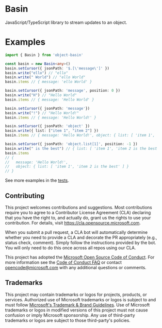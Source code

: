 # Basin

JavaScript/TypeScript library to stream updates to an object.

# Examples
```TypeScript
import { Basin } from 'object-basin'

const basin = new Basin<any>()
basin.setCursor({ jsonPath: '$.[\'message\']' })
basin.write("ello") // "ello"
basin.write(" World") // "ello World"
basin.items // { message: 'ello World' }

basin.setCursor({ jsonPath: 'message', position: 0 })
basin.write("H") // "Hello World"
basin.items // { message: 'Hello World' }

basin.setCursor({ jsonPath: 'message'})
basin.write("!") // "Hello World!"
basin.items // { message: 'Hello World!' }

basin.setCursor({ jsonPath: 'object' })
basin.write({ list: ["item 1", "item 2"] })
basin.items // { message: 'Hello World!', object: { list: [ 'item 1', 'item 2' ] } }

basin.setCursor({ jsonPath: 'object.list[1]', position: -1 })
basin.write(" is the best") // { list: [ 'item 1', 'item 2 is the best' ] }
basin.items
// {
//   message: 'Hello World!',
//   object: { list: [ 'item 1', 'item 2 is the best' ] }
// }
```

See more examples in the [tests](src/__tests__/index.test.ts).

## Contributing

This project welcomes contributions and suggestions.  Most contributions require you to agree to a
Contributor License Agreement (CLA) declaring that you have the right to, and actually do, grant us
the rights to use your contribution. For details, visit https://cla.opensource.microsoft.com.

When you submit a pull request, a CLA bot will automatically determine whether you need to provide
a CLA and decorate the PR appropriately (e.g., status check, comment). Simply follow the instructions
provided by the bot. You will only need to do this once across all repos using our CLA.

This project has adopted the [Microsoft Open Source Code of Conduct](https://opensource.microsoft.com/codeofconduct/).
For more information see the [Code of Conduct FAQ](https://opensource.microsoft.com/codeofconduct/faq/) or
contact [opencode@microsoft.com](mailto:opencode@microsoft.com) with any additional questions or comments.

## Trademarks

This project may contain trademarks or logos for projects, products, or services. Authorized use of Microsoft 
trademarks or logos is subject to and must follow 
[Microsoft's Trademark & Brand Guidelines](https://www.microsoft.com/en-us/legal/intellectualproperty/trademarks/usage/general).
Use of Microsoft trademarks or logos in modified versions of this project must not cause confusion or imply Microsoft sponsorship.
Any use of third-party trademarks or logos are subject to those third-party's policies.
